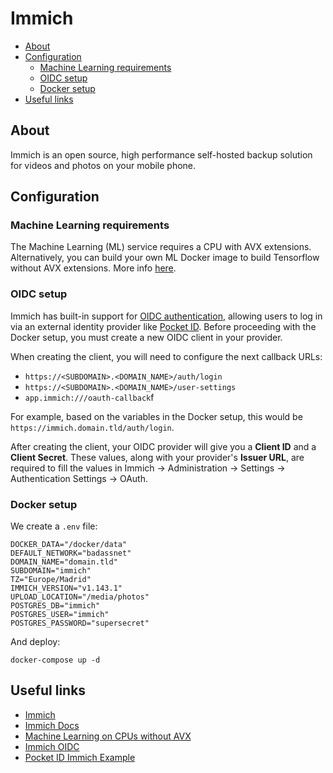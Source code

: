 # Immich

- [About](#about)
- [Configuration](#configuration)
  * [Machine Learning requirements](#machine-learning-requirements)
  * [OIDC setup](#oidc-setup)
  * [Docker setup](#docker-setup)
- [Useful links](#useful-links)

## About

Immich is an open source, high performance self-hosted backup solution for
videos and photos on your mobile phone.

## Configuration

### Machine Learning requirements

The Machine Learning (ML) service requires a CPU with AVX extensions.
Alternatively, you can build your own ML Docker image to build Tensorflow
without AVX extensions. More info [here](https://github.com/immich-app/immich/discussions/300).

### OIDC setup

Immich has built-in support for [OIDC authentication](https://immich.app/docs/administration/oauth), allowing users to log in via an external identity provider like [Pocket ID](https://pocket-id.org/). Before proceeding with the Docker setup, you must create a new OIDC client in your provider.

When creating the client, you will need to configure the next callback URLs:

- `https://<SUBDOMAIN>.<DOMAIN_NAME>/auth/login`
- `https://<SUBDOMAIN>.<DOMAIN_NAME>/user-settings`
- `app.immich:///oauth-callback`f

For example, based on the variables in the Docker setup, this would be `https://immich.domain.tld/auth/login`.

After creating the client, your OIDC provider will give you a **Client ID** and a **Client Secret**. These values, along with your provider's **Issuer URL**, are required to fill the values in Immich -> Administration -> Settings -> Authentication Settings -> OAuth.

### Docker setup

We create a `.env` file:

```shell
DOCKER_DATA="/docker/data"
DEFAULT_NETWORK="badassnet"
DOMAIN_NAME="domain.tld"
SUBDOMAIN="immich"
TZ="Europe/Madrid"
IMMICH_VERSION="v1.143.1"
UPLOAD_LOCATION="/media/photos"
POSTGRES_DB="immich"
POSTGRES_USER="immich"
POSTGRES_PASSWORD="supersecret"
```

And deploy:

    docker-compose up -d

## Useful links

- [Immich](https://www.immich.app/)
- [Immich Docs](https://immich.app/docs/category/getting-started)
- [Machine Learning on CPUs without AVX](https://github.com/immich-app/immich/discussions/300)
- [Immich OIDC](https://immich.app/docs/administration/oauth/)
- [Pocket ID Immich Example](https://pocket-id.org/docs/client-examples/immich)
